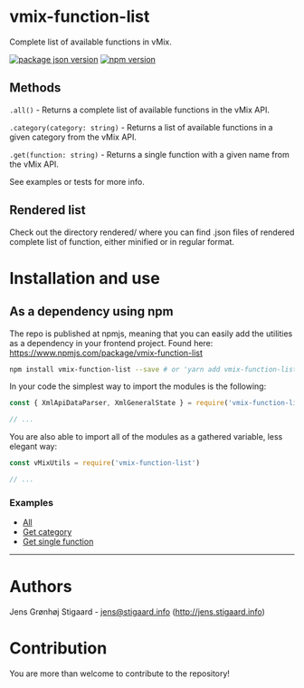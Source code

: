 # vmix-function-list
Complete list of available functions in vMix.

[![package json version](https://img.shields.io/github/package-json/v/jensstigaard/vmix-function-list.svg)](https://www.github/jensstigaard/vmix-function-list)
[![npm version](https://badge.fury.io/js/vmix-function-list.svg)](https://www.npmjs.com/package/vmix-function-list)


## Methods
`.all()` - Returns a complete list of available functions in the vMix API.

`.category(category: string)` - Returns a list of available functions in a given category from the vMix API.

`.get(function: string)` - Returns a single function with a given name from the vMix API.

See examples or tests for more info.


## Rendered list
Check out the directory rendered/ where you can find .json files of rendered complete list of function, either minified or in regular format. 


# Installation and use

## As a dependency using npm
The repo is published at npmjs, meaning that you can easily add the utilities as a dependency in your frontend project.
Found here: https://www.npmjs.com/package/vmix-function-list
```sh
npm install vmix-function-list --save # or 'yarn add vmix-function-list -d'
```

In your code the simplest way to import the modules is the following:

```javascript
const { XmlApiDataParser, XmlGeneralState } = require('vmix-function-list')

// ...
```

You are also able to import all of the modules as a gathered variable, less elegant way:

```javascript
const vMixUtils = require('vmix-function-list')

// ...
```

### Examples
- [All](./examples/all.js)
- [Get category](./examples/category.js)
- [Get single function](./examples/get.js)

---


# Authors
Jens Grønhøj Stigaard - <jens@stigaard.info> (http://jens.stigaard.info)


# Contribution
You are more than welcome to contribute to the repository!

